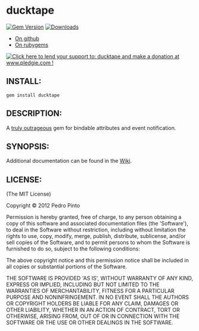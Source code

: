 # ducktape

[![Gem Version](http://img.shields.io/gem/v/ducktape.svg)](https://rubygems.org/gems/ducktape)
[![Downloads](https://img.shields.io/gem/dt/ducktape.svg)](https://rubygems.org/gems/ducktape)

* [On github](https://github.com/SilverPhoenix99/ducktape)
* [On rubygems](https://rubygems.org/gems/ducktape)

<a href='http://www.pledgie.com/campaigns/18955'><img alt='Click here to lend your support to: ducktape and make a donation at www.pledgie.com !' src='http://www.pledgie.com/campaigns/18955.png?skin_name=chrome' border='0' /></a>

## INSTALL:

    gem install ducktape

## DESCRIPTION:

A [truly outrageous](https://youtu.be/lkQE5wuBFeY8) gem for bindable attributes and event notification.

## SYNOPSIS:

Additional documentation can be found in the [Wiki](https://github.com/SilverPhoenix99/ducktape/wiki).

## LICENSE:

(The MIT License)

Copyright &copy; 2012 Pedro Pinto

Permission is hereby granted, free of charge, to any person obtaining
a copy of this software and associated documentation files (the
'Software'), to deal in the Software without restriction, including
without limitation the rights to use, copy, modify, merge, publish,
distribute, sublicense, and/or sell copies of the Software, and to
permit persons to whom the Software is furnished to do so, subject to
the following conditions:

The above copyright notice and this permission notice shall be
included in all copies or substantial portions of the Software.

THE SOFTWARE IS PROVIDED 'AS IS', WITHOUT WARRANTY OF ANY KIND,
EXPRESS OR IMPLIED, INCLUDING BUT NOT LIMITED TO THE WARRANTIES OF
MERCHANTABILITY, FITNESS FOR A PARTICULAR PURPOSE AND NONINFRINGEMENT.
IN NO EVENT SHALL THE AUTHORS OR COPYRIGHT HOLDERS BE LIABLE FOR ANY
CLAIM, DAMAGES OR OTHER LIABILITY, WHETHER IN AN ACTION OF CONTRACT,
TORT OR OTHERWISE, ARISING FROM, OUT OF OR IN CONNECTION WITH THE
SOFTWARE OR THE USE OR OTHER DEALINGS IN THE SOFTWARE.
